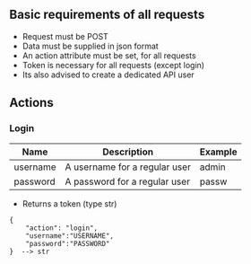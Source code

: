 ## Basic requirements of all requests
- Request must be POST
- Data must be supplied in json format
- An action attribute must be set, for all requests 
- Token is necessary for all requests (except login)
- Its also advised to create a dedicated API user
## Actions

### Login
| Name | Description | Example |
| ---- | ----------- | ------- |
| username | A username for a regular user | admin |
| password | A password for a regular user | passw |

- Returns a token (type str)


```
{  
    "action": "login",  
    "username":"USERNAME",  
    "password":"PASSWORD"  
}  --> str
```